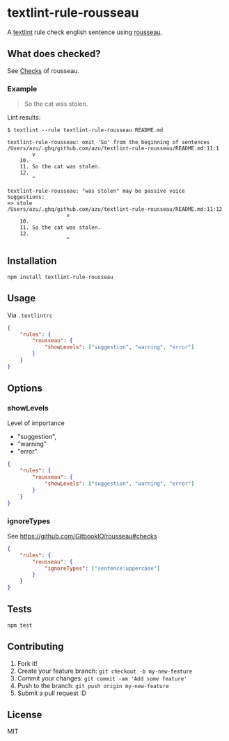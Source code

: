 # textlint-rule-rousseau

A [textlint](https://github.com/textlint/textlint "textlint") rule check english sentence using [rousseau](https://github.com/GitbookIO/rousseau "rousseau").

## What does checked?

See [Checks](https://github.com/GitbookIO/rousseau#checks "Checks") of rousseau.

### Example

> So the cat was stolen.

Lint results:

```
$ textlint --rule textlint-rule-rousseau README.md

textlint-rule-rousseau: omit 'So' from the beginning of sentences
/Users/azu/.ghq/github.com/azu/textlint-rule-rousseau/README.md:11:1
        v
    10.
    11. So the cat was stolen.
    12.
        ^

textlint-rule-rousseau: "was stolen" may be passive voice
Suggestions:
=> stole
/Users/azu/.ghq/github.com/azu/textlint-rule-rousseau/README.md:11:12
                   v
    10.
    11. So the cat was stolen.
    12.
                   ^
```


## Installation

    npm install textlint-rule-rousseau

## Usage

Via `.textlintrc`


```json
{
    "rules": {
        "rousseau": {
            "showLevels": ["suggestion", "warning", "error"]
        }
    }
}
```

## Options

### showLevels

Level of importance

- "suggestion",
- "warning"
- "error"

```json
{
    "rules": {
        "rousseau": {
            "showLevels": ["suggestion", "warning", "error"]
        }
    }
}
```

### ignoreTypes

See https://github.com/GitbookIO/rousseau#checks

```json
{
    "rules": {
        "rousseau": {
            "ignoreTypes": ["sentence:uppercase"]
        }
    }
}
```

## Tests

    npm test

## Contributing

1. Fork it!
2. Create your feature branch: `git checkout -b my-new-feature`
3. Commit your changes: `git commit -am 'Add some feature'`
4. Push to the branch: `git push origin my-new-feature`
5. Submit a pull request :D

## License

MIT